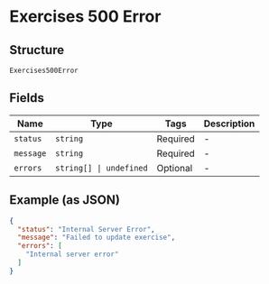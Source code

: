 
# Exercises 500 Error

## Structure

`Exercises500Error`

## Fields

| Name | Type | Tags | Description |
|  --- | --- | --- | --- |
| `status` | `string` | Required | - |
| `message` | `string` | Required | - |
| `errors` | `string[] \| undefined` | Optional | - |

## Example (as JSON)

```json
{
  "status": "Internal Server Error",
  "message": "Failed to update exercise",
  "errors": [
    "Internal server error"
  ]
}
```

